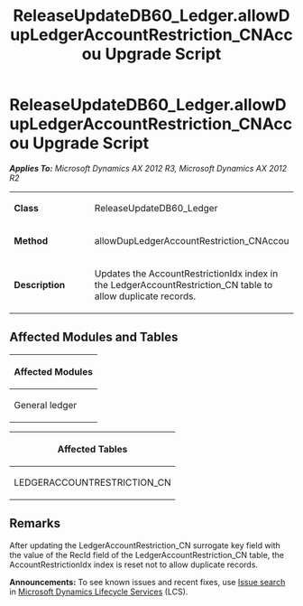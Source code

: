 ﻿---
title: ReleaseUpdateDB60_Ledger.allowDupLedgerAccountRestriction_CNAccou Upgrade Script
TOCTitle: ReleaseUpdateDB60_Ledger.allowDupLedgerAccountRestriction_CNAccou Upgrade Script
ms:assetid: f3e65b3b-9bbf-50b4-3528-92fdb4e0a65d
ms:mtpsurl: https://msdn.microsoft.com/en-us/library/JJ737496(v=AX.60)
ms:contentKeyID: 49712190
ms.date: 05/18/2015
mtps_version: v=AX.60
---

# ReleaseUpdateDB60\_Ledger.allowDupLedgerAccountRestriction\_CNAccou Upgrade Script 


_**Applies To:** Microsoft Dynamics AX 2012 R3, Microsoft Dynamics AX 2012 R2_

<table>
<colgroup>
<col style="width: 50%" />
<col style="width: 50%" />
</colgroup>
<tbody>
<tr class="odd">
<td><p><strong>Class</strong></p></td>
<td><p>ReleaseUpdateDB60_Ledger</p></td>
</tr>
<tr class="even">
<td><p><strong>Method</strong></p></td>
<td><p>allowDupLedgerAccountRestriction_CNAccou</p></td>
</tr>
<tr class="odd">
<td><p><strong>Description</strong></p></td>
<td><p>Updates the AccountRestrictionIdx index in the LedgerAccountRestriction_CN table to allow duplicate records.</p></td>
</tr>
</tbody>
</table>


## Affected Modules and Tables

<table>
<colgroup>
<col style="width: 100%" />
</colgroup>
<thead>
<tr class="header">
<th><p>Affected Modules</p></th>
</tr>
</thead>
<tbody>
<tr class="odd">
<td><p>General ledger</p></td>
</tr>
</tbody>
</table>


<table>
<colgroup>
<col style="width: 100%" />
</colgroup>
<thead>
<tr class="header">
<th><p>Affected Tables</p></th>
</tr>
</thead>
<tbody>
<tr class="odd">
<td><p>LEDGERACCOUNTRESTRICTION_CN</p></td>
</tr>
</tbody>
</table>


## Remarks

After updating the LedgerAccountRestriction\_CN surrogate key field with the value of the RecId field of the LedgerAccountRestriction\_CN table, the AccountRestrictionIdx index is reset not to allow duplicate records.

  
**Announcements:** To see known issues and recent fixes, use [Issue search](http://go.microsoft.com/fwlink/?linkid=389258) in [Microsoft Dynamics Lifecycle Services](http://go.microsoft.com/fwlink/?linkid=306505) (LCS).

